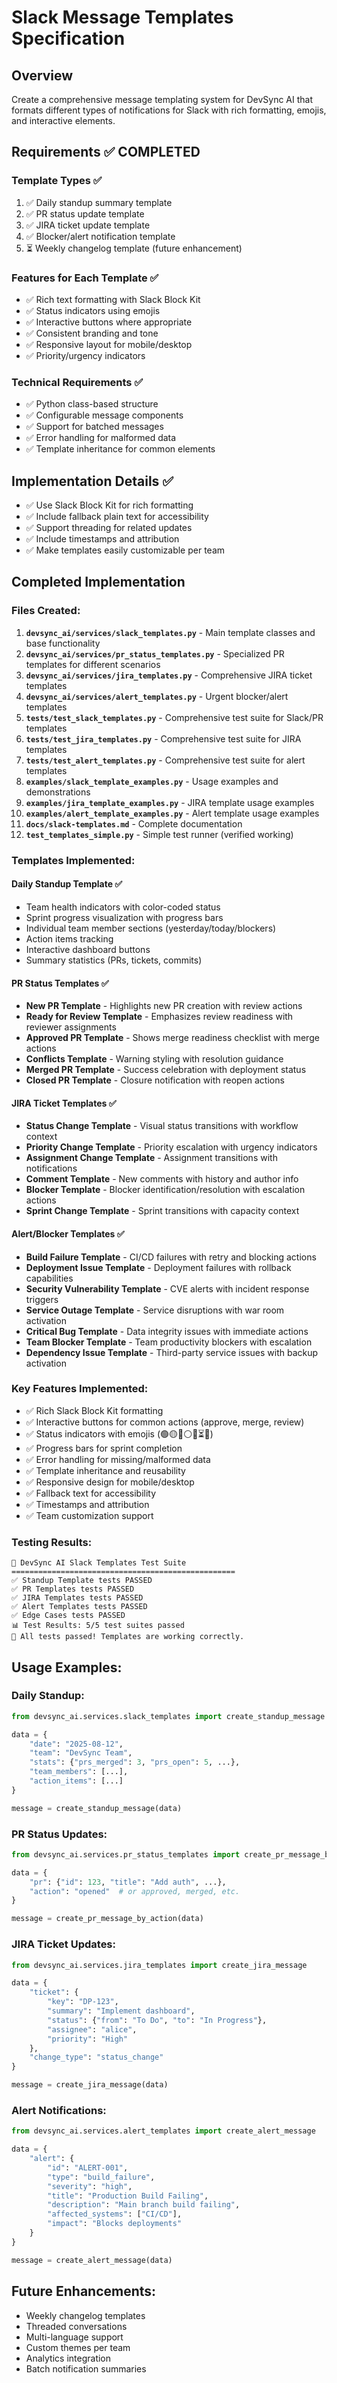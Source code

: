 # Slack Message Templates Specification

## Overview
Create a comprehensive message templating system for DevSync AI that formats different types of notifications for Slack with rich formatting, emojis, and interactive elements.

## Requirements ✅ COMPLETED

### Template Types ✅
1. ✅ Daily standup summary template
2. ✅ PR status update template  
3. ✅ JIRA ticket update template
4. ✅ Blocker/alert notification template
5. ⏳ Weekly changelog template (future enhancement)

### Features for Each Template ✅
- ✅ Rich text formatting with Slack Block Kit
- ✅ Status indicators using emojis
- ✅ Interactive buttons where appropriate
- ✅ Consistent branding and tone
- ✅ Responsive layout for mobile/desktop
- ✅ Priority/urgency indicators

### Technical Requirements ✅
- ✅ Python class-based structure
- ✅ Configurable message components
- ✅ Support for batched messages
- ✅ Error handling for malformed data
- ✅ Template inheritance for common elements

## Implementation Details ✅
- ✅ Use Slack Block Kit for rich formatting
- ✅ Include fallback plain text for accessibility
- ✅ Support threading for related updates
- ✅ Include timestamps and attribution
- ✅ Make templates easily customizable per team

## Completed Implementation

### Files Created:
1. **`devsync_ai/services/slack_templates.py`** - Main template classes and base functionality
2. **`devsync_ai/services/pr_status_templates.py`** - Specialized PR templates for different scenarios
3. **`devsync_ai/services/jira_templates.py`** - Comprehensive JIRA ticket templates
4. **`devsync_ai/services/alert_templates.py`** - Urgent blocker/alert templates
5. **`tests/test_slack_templates.py`** - Comprehensive test suite for Slack/PR templates
6. **`tests/test_jira_templates.py`** - Comprehensive test suite for JIRA templates
7. **`tests/test_alert_templates.py`** - Comprehensive test suite for alert templates
8. **`examples/slack_template_examples.py`** - Usage examples and demonstrations
9. **`examples/jira_template_examples.py`** - JIRA template usage examples
10. **`examples/alert_template_examples.py`** - Alert template usage examples
11. **`docs/slack-templates.md`** - Complete documentation
12. **`test_templates_simple.py`** - Simple test runner (verified working)

### Templates Implemented:

#### Daily Standup Template ✅
- Team health indicators with color-coded status
- Sprint progress visualization with progress bars
- Individual team member sections (yesterday/today/blockers)
- Action items tracking
- Interactive dashboard buttons
- Summary statistics (PRs, tickets, commits)

#### PR Status Templates ✅
- **New PR Template** - Highlights new PR creation with review actions
- **Ready for Review Template** - Emphasizes review readiness with reviewer assignments
- **Approved PR Template** - Shows merge readiness checklist with merge actions
- **Conflicts Template** - Warning styling with resolution guidance
- **Merged PR Template** - Success celebration with deployment status
- **Closed PR Template** - Closure notification with reopen actions

#### JIRA Ticket Templates ✅
- **Status Change Template** - Visual status transitions with workflow context
- **Priority Change Template** - Priority escalation with urgency indicators
- **Assignment Change Template** - Assignment transitions with notifications
- **Comment Template** - New comments with history and author info
- **Blocker Template** - Blocker identification/resolution with escalation actions
- **Sprint Change Template** - Sprint transitions with capacity context

#### Alert/Blocker Templates ✅
- **Build Failure Template** - CI/CD failures with retry and blocking actions
- **Deployment Issue Template** - Deployment failures with rollback capabilities
- **Security Vulnerability Template** - CVE alerts with incident response triggers
- **Service Outage Template** - Service disruptions with war room activation
- **Critical Bug Template** - Data integrity issues with immediate actions
- **Team Blocker Template** - Team productivity blockers with escalation
- **Dependency Issue Template** - Third-party service issues with backup activation

### Key Features Implemented:
- ✅ Rich Slack Block Kit formatting
- ✅ Interactive buttons for common actions (approve, merge, review)
- ✅ Status indicators with emojis (🟢🟡🔴⚪✅⏳❌)
- ✅ Progress bars for sprint completion
- ✅ Error handling for missing/malformed data
- ✅ Template inheritance and reusability
- ✅ Responsive design for mobile/desktop
- ✅ Fallback text for accessibility
- ✅ Timestamps and attribution
- ✅ Team customization support

### Testing Results:
```
🚀 DevSync AI Slack Templates Test Suite
==================================================
✅ Standup Template tests PASSED
✅ PR Templates tests PASSED  
✅ JIRA Templates tests PASSED
✅ Alert Templates tests PASSED
✅ Edge Cases tests PASSED
📊 Test Results: 5/5 test suites passed
🎉 All tests passed! Templates are working correctly.
```

## Usage Examples:

### Daily Standup:
```python
from devsync_ai.services.slack_templates import create_standup_message

data = {
    "date": "2025-08-12",
    "team": "DevSync Team", 
    "stats": {"prs_merged": 3, "prs_open": 5, ...},
    "team_members": [...],
    "action_items": [...]
}

message = create_standup_message(data)
```

### PR Status Updates:
```python
from devsync_ai.services.pr_status_templates import create_pr_message_by_action

data = {
    "pr": {"id": 123, "title": "Add auth", ...},
    "action": "opened"  # or approved, merged, etc.
}

message = create_pr_message_by_action(data)
```

### JIRA Ticket Updates:
```python
from devsync_ai.services.jira_templates import create_jira_message

data = {
    "ticket": {
        "key": "DP-123",
        "summary": "Implement dashboard",
        "status": {"from": "To Do", "to": "In Progress"},
        "assignee": "alice",
        "priority": "High"
    },
    "change_type": "status_change"
}

message = create_jira_message(data)
```

### Alert Notifications:
```python
from devsync_ai.services.alert_templates import create_alert_message

data = {
    "alert": {
        "id": "ALERT-001",
        "type": "build_failure",
        "severity": "high",
        "title": "Production Build Failing",
        "description": "Main branch build failing",
        "affected_systems": ["CI/CD"],
        "impact": "Blocks deployments"
    }
}

message = create_alert_message(data)
```

## Future Enhancements:
- Weekly changelog templates
- Threaded conversations
- Multi-language support
- Custom themes per team
- Analytics integration
- Batch notification summaries